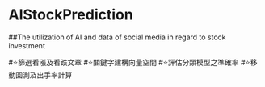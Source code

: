 # AIStockPrediction
##The utilization of AI and data of social media in regard to stock investment

#⭐篩選看漲及看跌文章
#⭐關鍵字建構向量空間
#⭐評估分類模型之準確率
#⭐移動回測及出手率計算

